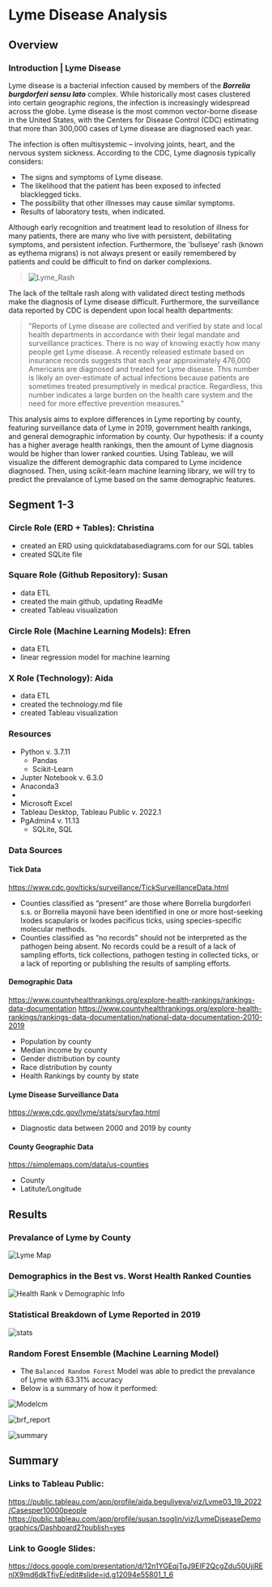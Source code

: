 # Lyme Disease Analysis

## Overview

### Introduction | Lyme Disease 

Lyme disease is a bacterial infection caused by members of the ***Borrelia burgdorferi sensu lato*** complex.  While historically most cases clustered into certain geographic regions, the infection is increasingly widespread across the globe.  Lyme disease is the most common vector-borne disease in the United States, with the Centers for Disease Control (CDC) estimating that more than 300,000 cases of Lyme disease are diagnosed each year.  

The infection is often multisystemic – involving joints, heart, and the nervous system sickness. According to the CDC, Lyme diagnosis typically considers: 
- The signs and symptoms of Lyme disease.
- The likelihood that the patient has been exposed to infected blacklegged ticks.
- The possibility that other illnesses may cause similar symptoms.
- Results of laboratory tests, when indicated.

Although early recognition and treatment lead to resolution of illness for many patients, there are many who live with persistent, debilitating symptoms, and persistent infection.  Furthermore, the 'bullseye' rash (known as eythema migrans) is not always present or easily remembered by patients and could be difficult to find on darker complexions.  

> ![Lyme_Rash](Images/bullseye.png)

The lack of the telltale rash along with validated direct testing methods make the diagnosis of Lyme disease difficult. Furthermore, the surveillance data reported by CDC is dependent upon local health departments:

>"Reports of Lyme disease are collected and verified by state and local health departments in accordance with their legal mandate and surveillance practices. There is no way of knowing exactly how many people get Lyme disease.  A recently released estimate based on insurance records suggests that each year approximately 476,000 Americans are diagnosed and treated for Lyme disease.  This number is likely an over-estimate of actual infections because patients are sometimes treated presumptively in medical practice. Regardless, this number indicates a large burden on the health care system and the need for more effective prevention measures." 

This analysis aims to explore differences in Lyme reporting by county, featuring surveillance data of Lyme in 2019, government health rankings, and general demographic information by county.  Our hypothesis: if a county has a higher average health rankings, then the amount of Lyme diagnosis would be higher than lower ranked counties. Using Tableau, we will visualize the different demographic data compared to Lyme incidence diagnosed.  Then, using scikit-learn machine learning library, we will try to predict the prevalance of Lyme based on the same demographic features.    

## Segment 1-3
### Circle Role (ERD + Tables): Christina
- created an ERD using quickdatabasediagrams.com for our SQL tables
- created SQLite file

### Square Role (Github Repository): Susan
- data ETL
- created the main github, updating ReadMe
- created Tableau visualization

### Circle Role (Machine Learning Models): Efren
- data ETL
- linear regression model for machine learning

### X Role (Technology): Aida
- data ETL
- created the technology.md file
- created Tableau visualization

### Resources
- Python v. 3.7.11
  - Pandas
  - Scikit-Learn
- Jupter Notebook v. 6.3.0
- Anaconda3 
-   
- Microsoft Excel
- Tableau Desktop, Tableau Public v. 2022.1
- PgAdmin4 v. 11.13
  - SQLite, SQL

### Data Sources
#### Tick Data
https://www.cdc.gov/ticks/surveillance/TickSurveillanceData.html
- Counties classified as “present” are those where Borrelia burgdorferi s.s. or Borrelia mayonii have been identified in one or more host-seeking Ixodes scapularis or Ixodes pacificus ticks, using species-specific molecular methods.
- Counties classified as “no records” should not be interpreted as the pathogen being absent. No records could be a result of a lack of sampling efforts, tick collections, pathogen testing in collected ticks, or a lack of reporting or publishing the results of sampling efforts.

#### Demographic Data
https://www.countyhealthrankings.org/explore-health-rankings/rankings-data-documentation
https://www.countyhealthrankings.org/explore-health-rankings/rankings-data-documentation/national-data-documentation-2010-2019
- Population by county
- Median income by county
- Gender distribution by county
- Race distribution by county
- Health Rankings by county by state

#### Lyme Disease Surveillance Data
https://www.cdc.gov/lyme/stats/survfaq.html
- Diagnostic data between 2000 and 2019 by county

#### County Geographic Data
https://simplemaps.com/data/us-counties
- County
- Latitute/Longitude


## Results
### Prevalance of Lyme by County

![Lyme Map](Images/national_lyme_prevelance.png)

### Demographics in the Best vs. Worst Health Ranked Counties

![Health Rank v Demographic Info](Images/demographics_health_rank.png)

### Statistical Breakdown of Lyme Reported in 2019

![stats](Images/lyme_stats.png)

### Random Forest Ensemble (Machine Learning Model)
- The `Balanced Random Forest` Model was able to predict the prevalance of Lyme with 63.31% accuracy
- Below is a summary of how it performed:

![Modelcm](Images/brf_cm.png)

![brf_report](Images/brf_summary.png)

![summary](Images/feature_importance.png)


## Summary

### Links to Tableau Public:
https://public.tableau.com/app/profile/aida.beguliyeva/viz/Lyme03_19_2022/Casesper10000people
https://public.tableau.com/app/profile/susan.tsoglin/viz/LymeDiseaseDemographics/Dashboard2?publish=yes

### Link to Google Slides:
https://docs.google.com/presentation/d/12n1YGEqjTqJ9EIF2QcgZdu50UjiREnlX9md6dkTfivE/edit#slide=id.g12094e55801_1_6


